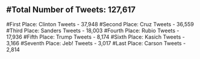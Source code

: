 #Total Number of Tweets: 127,617 
---
#First Place: Clinton Tweets - 37,948
#Second Place: Cruz Tweets - 36,559
#Third Place: Sanders Tweets - 18,003
#Fourth Place: Rubio Tweets - 17,936
#Fifth Place: Trump Tweets - 8,174
#Sixth Place: Kasich Tweets - 3,166
#Seventh Place: Jeb! Tweets - 3,017
#Last Place: Carson Tweets - 2,814
